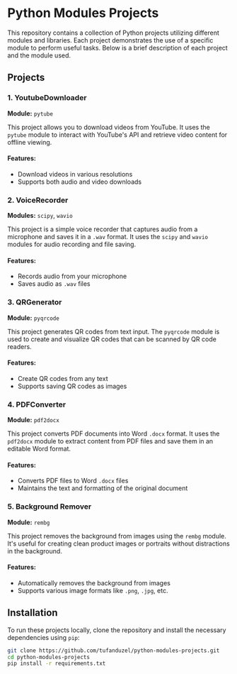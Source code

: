 # Python Modules Projects

This repository contains a collection of Python projects utilizing different modules and libraries. Each project demonstrates the use of a specific module to perform useful tasks. Below is a brief description of each project and the module used.

## Projects

### 1. YoutubeDownloader
**Module:** `pytube`

This project allows you to download videos from YouTube. It uses the `pytube` module to interact with YouTube's API and retrieve video content for offline viewing.

#### Features:
- Download videos in various resolutions
- Supports both audio and video downloads

### 2. VoiceRecorder
**Modules:** `scipy`, `wavio`

This project is a simple voice recorder that captures audio from a microphone and saves it in a `.wav` format. It uses the `scipy` and `wavio` modules for audio recording and file saving.

#### Features:
- Records audio from your microphone
- Saves audio as `.wav` files

### 3. QRGenerator
**Module:** `pyqrcode`

This project generates QR codes from text input. The `pyqrcode` module is used to create and visualize QR codes that can be scanned by QR code readers.

#### Features:
- Create QR codes from any text
- Supports saving QR codes as images

### 4. PDFConverter
**Module:** `pdf2docx`

This project converts PDF documents into Word `.docx` format. It uses the `pdf2docx` module to extract content from PDF files and save them in an editable Word format.

#### Features:
- Converts PDF files to Word `.docx` files
- Maintains the text and formatting of the original document

### 5. Background Remover
**Module:** `rembg`

This project removes the background from images using the `rembg` module. It's useful for creating clean product images or portraits without distractions in the background.

#### Features:
- Automatically removes the background from images
- Supports various image formats like `.png`, `.jpg`, etc.

## Installation

To run these projects locally, clone the repository and install the necessary dependencies using `pip`:

```bash
git clone https://github.com/tufanduzel/python-modules-projects.git
cd python-modules-projects
pip install -r requirements.txt
